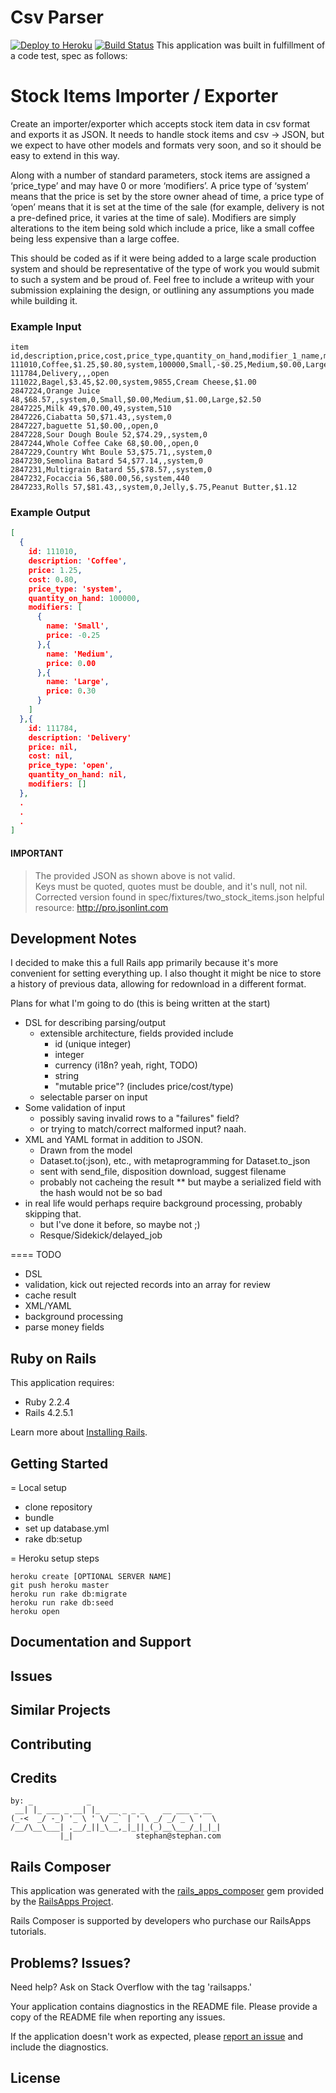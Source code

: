 Csv Parser
================

[![Deploy to Heroku](https://www.herokucdn.com/deploy/button.png)](https://heroku.com/deploy)
[![Build Status](https://travis-ci.org/stephancom/csv-parser.svg?branch=master)](https://travis-ci.org/stephancom/csv-parser)
This application was built in fulfillment of a code test, spec as follows:

# Stock Items Importer / Exporter

Create an importer/exporter which accepts stock item data in csv format and exports it as JSON. It needs to handle stock items and csv -> JSON, but we expect to have other models and formats very soon, and so it should be easy to extend in this way.

Along with a number of standard parameters, stock items are assigned a ‘price_type’ and may have 0 or more ‘modifiers’. A price type of ‘system’ means that the price is set by the store owner ahead of time, a price type of ‘open’ means that it is set at the time of the sale (for example, delivery is not a pre-defined price, it varies at the time of sale). Modifiers are simply alterations to the item being sold which include a price, like a small coffee being less expensive than a large coffee.

This should be coded as if it were being added to a large scale production system and should be representative of the type of work you would submit to such a system and be proud of. Feel free to include a writeup with your submission explaining the design, or outlining any assumptions you made while building it.

### Example Input

```csv
item id,description,price,cost,price_type,quantity_on_hand,modifier_1_name,modifier_1_price,modifier_2_name,modifier_2_price,modifier_3_name,modifier_3_price
111010,Coffee,$1.25,$0.80,system,100000,Small,-$0.25,Medium,$0.00,Large,$0.30
111784,Delivery,,,open
111022,Bagel,$3.45,$2.00,system,9855,Cream Cheese,$1.00
2847224,Orange Juice 48,$68.57,,system,0,Small,$0.00,Medium,$1.00,Large,$2.50
2847225,Milk 49,$70.00,49,system,510
2847226,Ciabatta 50,$71.43,,system,0
2847227,baguette 51,$0.00,,open,0
2847228,Sour Dough Boule 52,$74.29,,system,0
2847244,Whole Coffee Cake 68,$0.00,,open,0
2847229,Country Wht Boule 53,$75.71,,system,0
2847230,Semolina Batard 54,$77.14,,system,0
2847231,Multigrain Batard 55,$78.57,,system,0
2847232,Focaccia 56,$80.00,56,system,440
2847233,Rolls 57,$81.43,,system,0,Jelly,$.75,Peanut Butter,$1.12
```

### Example Output

```JSON
[
  {
    id: 111010,
    description: 'Coffee',
    price: 1.25,
    cost: 0.80,
    price_type: 'system',
    quantity_on_hand: 100000,
    modifiers: [
      {
        name: 'Small',
        price: -0.25
      },{
        name: 'Medium',
        price: 0.00
      },{
        name: 'Large',
        price: 0.30
      }
    ]
  },{
    id: 111784,
    description: 'Delivery'
    price: nil,
    cost: nil,
    price_type: 'open',
    quantity_on_hand: nil,
    modifiers: []
  },
  .
  .
  .
]
```

#### IMPORTANT

> The provided JSON as shown above is not valid.  
> Keys must be quoted, quotes must be double, and it's null, not nil.  
> Corrected version found in spec/fixtures/two_stock_items.json
> helpful resource: http://pro.jsonlint.com


Development Notes
-------------

I decided to make this a full Rails app primarily because it's more convenient for setting everything up.  I also thought it might be nice to store a history of previous data, allowing for redownload in a different format.

Plans for what I'm going to do (this is being written at the start)
* DSL for describing parsing/output
  * extensible architecture, fields provided include
    * id (unique integer)
    * integer
    * currency (i18n? yeah, right, TODO)
    * string
    * "mutable price"? (includes price/cost/type)
  * selectable parser on input
* Some validation of input
  * possibly saving invalid rows to a "failures" field?
  * or trying to match/correct malformed input? naah.
* XML and YAML format in addition to JSON.  
  * Drawn from the model
  * Dataset.to(:json), etc., with metaprogramming for Dataset.to_json
  * sent with send_file, disposition download, suggest filename
  * probably not cacheing the result
    ** but maybe a serialized field with the hash would not be so bad 
* in real life would perhaps require background processing, probably skipping that.
  * but I've done it before, so maybe not ;)
  * Resque/Sidekick/delayed_job

==== TODO
* DSL
* validation, kick out rejected records into an array for review
* cache result
* XML/YAML
* background processing
* parse money fields                                                                                                                                                                                                                                       

Ruby on Rails
-------------

This application requires:

- Ruby 2.2.4
- Rails 4.2.5.1

Learn more about [Installing Rails](http://railsapps.github.io/installing-rails.html).

Getting Started
---------------

= Local setup

* clone repository
* bundle
* set up database.yml
* rake db:setup

= Heroku setup steps

```
heroku create [OPTIONAL SERVER NAME]
git push heroku master
heroku run rake db:migrate
heroku run rake db:seed
heroku open
```

Documentation and Support
-------------------------

Issues
-------------

Similar Projects
----------------

Contributing
------------

Credits
-------

```
by: _            _
 __| |_ ___ _ __| |_  __ _ _ _    __ ___ _ __
(_-<  _/ -_) '_ \ ' \/ _` | ' \ _/ _/ _ \ '  \
/__/\__\___| .__/_||_\__,_|_||_(_)__\___/_|_|_|
           |_|              stephan@stephan.com
```

Rails Composer
-------

This application was generated with the [rails_apps_composer](https://github.com/RailsApps/rails_apps_composer) gem
provided by the [RailsApps Project](http://railsapps.github.io/).

Rails Composer is supported by developers who purchase our RailsApps tutorials.

Problems? Issues?
-----------

Need help? Ask on Stack Overflow with the tag 'railsapps.'

Your application contains diagnostics in the README file. Please provide a copy of the README file when reporting any issues.

If the application doesn't work as expected, please [report an issue](https://github.com/RailsApps/rails_apps_composer/issues)
and include the diagnostics.

License
-------


